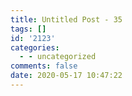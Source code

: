 ```yaml
---
title: Untitled Post - 35
tags: []
id: '2123'
categories:
  - - uncategorized
comments: false
date: 2020-05-17 10:47:22
---
```

